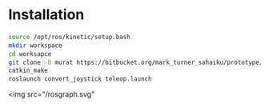 # Installation

``` bash 
source /opt/ros/kinetic/setup.bash
mkdir workspace
cd worksapce
git clone -b murat https://bitbucket.org/mark_turner_sahaiku/prototype/src
catkin_make
roslaunch convert_joystick teleop.launch
```

<img src="/rosgraph.svg" 

